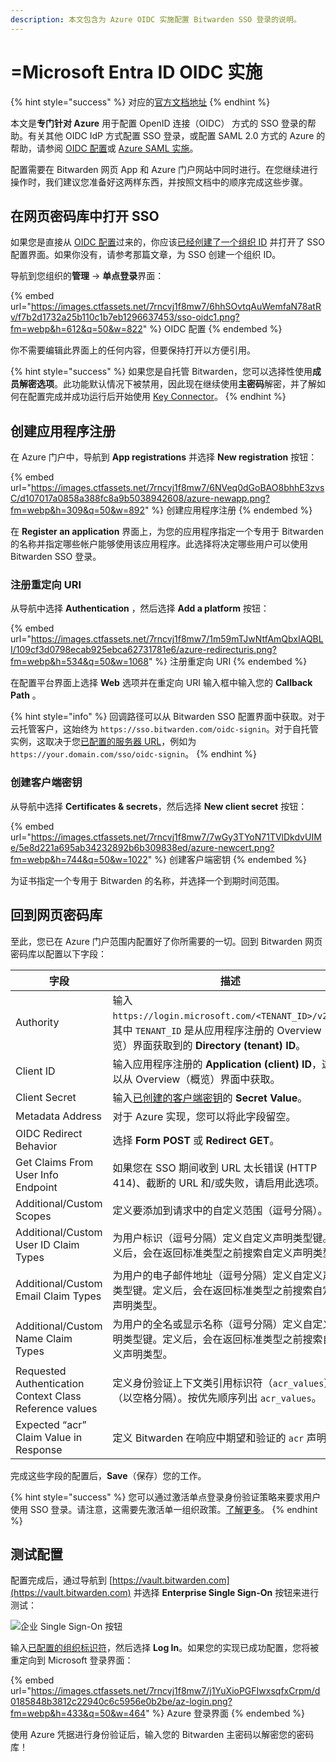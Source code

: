 ```yaml
---
description: 本文包含为 Azure OIDC 实施配置 Bitwarden SSO 登录的说明。
---
```


# =Microsoft Entra ID OIDC 实施

{% hint style="success" %}
对应的[官方文档地址](https://bitwarden.com/help/oidc-microsoft-entra-id/)
{% endhint %}

本文是**专门针对 Azure** 用于配置 OpenID 连接（OIDC） 方式的 SSO 登录的帮助。有关其他 OIDC IdP 方式配置 SSO 登录，或配置 SAML 2.0 方式的 Azure 的帮助，请参阅 [OIDC 配置](../../../login-with-sso/oidc-configuration.md)或 [Azure SAML 实施](microsoft-entra-id-saml-implementation.md)。

配置需要在 Bitwarden 网页 App 和 Azure 门户网站中同时进行。在您继续进行操作时，我们建议您准备好这两样东西，并按照文档中的顺序完成这些步骤。

## 在网页密码库中打开 SSO <a href="#open-sso-in-the-web-vault" id="open-sso-in-the-web-vault"></a>

如果您是直接从 [OIDC 配置](../../../login-with-sso/oidc-configuration.md)过来的，你应该[已经创建了一个组织 ID](../../../login-with-sso/saml-2.0-configuration.md#step-1-set-an-organization-identifier) 并打开了 SSO 配置界面。如果你没有，请参考那篇文章，为 SSO 创建一个组织 ID。

导航到您组织的**管理** → **单点登录**界面：

{% embed url="https://images.ctfassets.net/7rncvj1f8mw7/6hhSOvtqAuWemfaN78atRv/f7b2d1732a25b110c1b7eb1296637453/sso-oidc1.png?fm=webp&h=612&q=50&w=822" %}
OIDC 配置
{% endembed %}

你不需要编辑此界面上的任何内容，但要保持打开以方便引用。

{% hint style="success" %}
如果您是自托管 Bitwarden，您可以选择性使用**成员解密选项**。此功能默认情况下被禁用，因此现在继续使用**主密码**解密，并了解如何在配置完成并成功运行后开始使用 [Key Connector](../../../login-with-sso/about-key-connector.md)。
{% endhint %}

## 创建应用程序注册 <a href="#create-an-app-registration" id="create-an-app-registration"></a>

在 Azure 门户中，导航到 **App registrations** 并选择 **New registration** 按钮：

{% embed url="https://images.ctfassets.net/7rncvj1f8mw7/6NVeq0dGoBAO8bhhE3zvsC/d107017a0858a388fc8a9b5038942608/azure-newapp.png?fm=webp&h=309&q=50&w=892" %}
创建应用程序注册
{% endembed %}

在 **Register an application** 界面上，为您的应用程序指定一个专用于 Bitwarden 的名称并指定哪些帐户能够使用该应用程序。此选择将决定哪些用户可以使用 Bitwarden SSO 登录。

### 注册重定向 URI <a href="#register-a-redirect-uri" id="register-a-redirect-uri"></a>

从导航中选择 **Authentication** ，然后选择 **Add a platform** 按钮：

{% embed url="https://images.ctfassets.net/7rncvj1f8mw7/1m59mTJwNtfAmQbxIAQBLI/109cf3d0798ecab925ebca62731781e6/azure-redirecturis.png?fm=webp&h=534&q=50&w=1068" %}
注册重定向 URI
{% endembed %}

在配置平台界面上选择 **Web** 选项并在重定向 URI 输入框中输入您的 **Callback Path** 。

{% hint style="info" %}
回调路径可以从 Bitwarden SSO 配置界面中获取。对于云托管客户，这始终为 `https://sso.bitwarden.com/oidc-signin`。对于自托管实例，这取决于您[已配置的服务器 URL](../../../self-hosting/install-and-deploy-guides/docker/linux-standard-deployment.md#configure-your-domain)，例如为 `https://your.domain.com/sso/oidc-signin`。
{% endhint %}

### 创建客户端密钥 <a href="#create-a-client-secret" id="create-a-client-secret"></a>

从导航中选择 **Certificates & secrets**，然后选择 **New client secret** 按钮：

{% embed url="https://images.ctfassets.net/7rncvj1f8mw7/7wGy3TYoN71TVlDkdvUIMe/5e8d221a695ab34232892b6b309838ed/azure-newcert.png?fm=webp&h=744&q=50&w=1022" %}
创建客户端密钥
{% endembed %}

为证书指定一个专用于 Bitwarden 的名称，并选择一个到期时间范围。

## 回到网页密码库 <a href="#back-to-the-web-vault" id="back-to-the-web-vault"></a>

至此，您已在 Azure 门户范围内配置好了你所需要的一切。回到 Bitwarden 网页密码库以配置以下字段：

| 字段                                                      | 描述                                                                                                                       |
| ------------------------------------------------------- | ------------------------------------------------------------------------------------------------------------------------ |
| Authority                                               | 输入 `https://login.microsoft.com/<TENANT_ID>/v2.0`，其中 `TENANT_ID` 是从应用程序注册的 Overview（概览）界面获取到的 **Directory (tenant) ID**。 |
| Client ID                                               | 输入应用程序注册的 **Application (client) ID**，这可以从 Overview（概览）界面中获取。                                                            |
| Client Secret                                           | 输入[已创建的客户端密钥](microsoft-entra-id-oidc-implementation.md#create-a-client-secret)的 **Secret Value**。                       |
| Metadata Address                                        | 对于 Azure 实现，您可以将此字段留空。                                                                                                   |
| OIDC Redirect Behavior                                  | 选择 **Form POST** 或 **Redirect GET**。                                                                                     |
| Get Claims From User Info Endpoint                      | 如果您在 SSO 期间收到 URL 太长错误 (HTTP 414)、截断的 URL 和/或失败，请启用此选项。                                                                  |
| Additional/Custom Scopes                                | 定义要添加到请求中的自定义范围（逗号分隔）。                                                                                                   |
| Additional/Custom User ID Claim Types                   | 为用户标识（逗号分隔）定义自定义声明类型键。定义后，会在返回标准类型之前搜索自定义声明类型。                                                                           |
| Additional/Custom Email Claim Types                     | 为用户的电子邮件地址（逗号分隔）定义自定义声明类型键。定义后，会在返回标准类型之前搜索自定义声明类型。                                                                      |
| Additional/Custom Name Claim Types                      | 为用户的全名或显示名称（逗号分隔）定义自定义声明类型键。定义后，会在返回标准类型之前搜索自定义声明类型。                                                                     |
| Requested Authentication Context Class Reference values | 定义身份验证上下文类引用标识符（`acr_values`）（以空格分隔）。按优先顺序列出 `acr_values`。                                                               |
| Expected “acr” Claim Value in Response                  | 定义 Bitwarden 在响应中期望和验证的 `acr` 声明值。                                                                                       |

完成这些字段的配置后，**Save**（保存）您的工作。

{% hint style="success" %}
您可以通过激活单点登录身份验证策略来要求用户使用 SSO 登录。请注意，这需要先激活单一组织政策。[了解更多](../../../organizations/enterprise-policies.md)。
{% endhint %}

## 测试配置 <a href="#test-the-configuration" id="test-the-configuration"></a>

配置完成后，通过导航到 [https://vault.bitwarden.com](https://vault.bitwarden.com) 并选择 **Enterprise Single Sign-On** 按钮来进行测试：

![企业 Single Sign-On 按钮](https://images.ctfassets.net/7rncvj1f8mw7/3TjmG99YArRXpsaBHH77Mt/0e4be9262c1a51be449880390ddd19f5/sso-button-lg.png)

输入[已配置的组织标识符](../../../login-with-sso/saml-2.0-configuration.md#step-1-enabling-login-with-sso)，然后选择 **Log In**。如果您的实现已成功配置，您将被重定向到 Microsoft 登录界面：

{% embed url="https://images.ctfassets.net/7rncvj1f8mw7/j1YuXioPGFIwxsqfxCrpm/d0185848b3812c22940c6c5956e0b2be/az-login.png?fm=webp&h=433&q=50&w=464" %}
Azure 登录界面
{% endembed %}



使用 Azure 凭据进行身份验证后，输入您的 Bitwarden 主密码以解密您的密码库！
